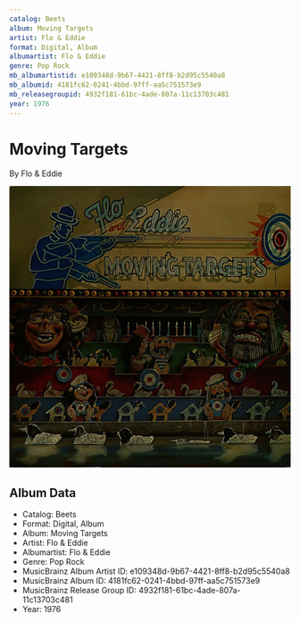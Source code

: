 ```yaml
---
catalog: Beets
album: Moving Targets
artist: Flo & Eddie
format: Digital, Album
albumartist: Flo & Eddie
genre: Pop Rock
mb_albumartistid: e109348d-9b67-4421-8ff8-b2d95c5540a8
mb_albumid: 4181fc62-0241-4bbd-97ff-aa5c751573e9
mb_releasegroupid: 4932f181-61bc-4ade-807a-11c13703c481
year: 1976
---
```


# Moving Targets

By Flo & Eddie

![](../../assets/beetscovers/Flo_and_Eddie-Moving_Targets.jpg)

## Album Data

- Catalog: Beets
- Format: Digital, Album
- Album: Moving Targets
- Artist: Flo & Eddie
- Albumartist: Flo & Eddie
- Genre: Pop Rock
- MusicBrainz Album Artist ID: e109348d-9b67-4421-8ff8-b2d95c5540a8
- MusicBrainz Album ID: 4181fc62-0241-4bbd-97ff-aa5c751573e9
- MusicBrainz Release Group ID: 4932f181-61bc-4ade-807a-11c13703c481
- Year: 1976

